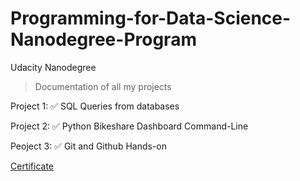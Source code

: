 # Programming-for-Data-Science-Nanodegree-Program 
Udacity Nanodegree

> Documentation of all my projects

Project 1: :white_check_mark:
	SQL Queries from databases
 
Project 2: :white_check_mark:
	Python Bikeshare Dashboard Command-Line 

Peoject 3: :white_check_mark:
	Git and Github Hands-on

[Certificate]([docs/CONTRIBUTING.md](https://confirm.udacity.com/HMCTA2FN))
